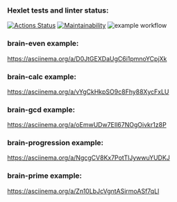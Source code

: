 ### Hexlet tests and linter status:
[![Actions Status](https://github.com/ssk93-dev/frontend-project-lvl1/workflows/hexlet-check/badge.svg)](https://github.com/ssk93-dev/frontend-project-lvl1/actions)
[![Maintainability](https://api.codeclimate.com/v1/badges/a99a88d28ad37a79dbf6/maintainability)](https://codeclimate.com/github/codeclimate/codeclimate/maintainability)
![example workflow](https://github.com/ssk93-dev/frontend-project-lvl1/actions/workflows/lint.yml/badge.svg)
### brain-even example:
https://asciinema.org/a/D0JtGEXDaUgC6i1pmnoYCpjXk
### brain-calc example:
https://asciinema.org/a/vYgCkHkpSO9c8Fhy88XycFxLU
### brain-gcd example:
https://asciinema.org/a/oEmwUDw7EIl67NOgOivkr1z8P
### brain-progression example:
https://asciinema.org/a/NgcgCV8Kx7PotTlJywwuYUDKJ
### brain-prime example:
https://asciinema.org/a/Zn10LbJcVgntASirmoASf7qLl
